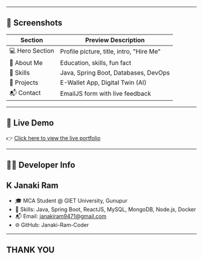 
---

## 📸 Screenshots

| Section          | Preview Description                     |
|------------------|------------------------------------------|
| 💻 Hero Section  | Profile picture, title, intro, "Hire Me" |
| 📜 About Me      | Education, skills, fun fact              |
| 🔧 Skills        | Java, Spring Boot, Databases, DevOps     |
| 📂 Projects      | E-Wallet App, Digital Twin (AI)          |
| 📬 Contact       | EmailJS form with live feedback          |

---

## 🚀 Live Demo

👉 [Click here to view the live portfolio](https://janakiramportfolio.netlify.app)  

---

## 👨‍💻 Developer Info
## K Janaki Ram
- 🎓 MCA Student @ GIET University, Gunupur
- 💼 Skills: Java, Spring Boot, ReactJS, MySQL, MongoDB, Node.js, Docker
- 📬 Email: janakiram9471@gmail.com
- 🌐 GitHub: Janaki-Ram-Coder

---

## THANK YOU
